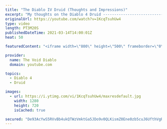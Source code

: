 ```yaml
---
title: "The Diablo IV Druid (Thoughts and Impressions)"
excerpt: "My thoughts on the Diablo 4 Druid ---------------------------------------------------------------- Socials ▻ Discord: ..."
originalUrl: https://youtube.com/watch?v=1KcqTsuhUw4
type: video
length: PT3M20S
publishedDateTime: 2021-03-14T14:00:01Z
heat: 50

featuredContent: "<iframe width=\"800\" height=\"500\" frameborder=\"0\" src=\"https://www.youtube.com/embed/1KcqTsuhUw4\" allow=\"accelerometer; autoplay; encrypted-media; gyroscope; picture-in-picture\" allowfullscreen></iframe>"

provider:
  name: The Void Diablo
  domain: youtube.com

topics:
  - Diablo 4
  - Druid

images:
  - url: https://i.ytimg.com/vi/1KcqTsuhUw4/maxresdefault.jpg
    width: 1280
    height: 720
    isCached: true

secured: "De93AcYwS5RVvBb4ukQTWzVmktGa5JDo9v0QLKismZ0Ene0zb5cuJ6UfthVgR7ds4QlPkdeRC9/QRfM397U76GkdA4aZEZWFniVPudDN2T52liK2hAaMysHRW6KwkwkdI/yHXE8howqoX0sEm0vdUbIkuFsmZxTsfxPK4mNx4Np8QDCUG3H+Hv+MqrIBxeRU3L6PlzWuOE1sk2GTCu/jqYPcSN0H0k6PSRPPGahcuWKhpy8jEu+v975Gu32h9mnVksxeNQq5j4InjV7lx4B5+u2nwqP5ATC2MlYJLo/IakM+vb0HClmwub35hzytDUZiZrOrL3lYFT0bend8adPg20OxJ5vqIXx3R6UkC6YcJQgTzeQkvRuWnBVo2jyDaQzIOg4oHMISua4pirzYLUJpvnG/boOSsy1fAvtQ2qeuZI0=;tV3I5hbhJsFi1cpQXDxmjw=="
---
```


